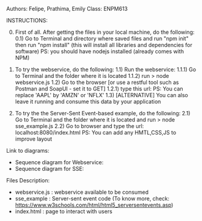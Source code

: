 Authors: Felipe, Prathima, Emily
Class: ENPM613

INSTRUCTIONS:

0) First of all. After getting the files in your local machine, do the following:
  0.1) Go to Terminal and directory where saved files and run "npm init" then run "npm install" (this will install all libraries and dependencies for software)
  PS: you should have nodejs installed (already comes with NPM)

1) To try the webservice, do the following:
  1.1) Run the webservice:
      1.1.1) Go to Terminal and the folder where it is located
      1.1.2) run > node webservice.js
  1.2) Go to the browser [or use a restful tool such as Postman and SoapUI - set it to GET]
    1.2.1) type this url:
        PS: You can replace 'AAPL' by 'AMZN' or 'NFLX'
  1.3) [ALTERNATIVE] You can also leave it running and consume this data by your application

2) To try the the Server-Sent Event-based example, do the following: 
  2.1) Go to Terminal and the folder where it is located and run > node sse_example.js
  2.2) Go to browser and type the url: localhost:8080/index.html
      PS: You can add any HMTL,CSS,JS to improve layout

Link to diagrams:
- Sequence diagram for Webservice:
- Sequence diagram for SSE: 


Files Description:
- webservice.js : webservice available to be consumed
- sse_example   : Server-sent event code (To know more, check: https://www.w3schools.com/html/html5_serversentevents.asp) 
- index.html    : page to interact with users






